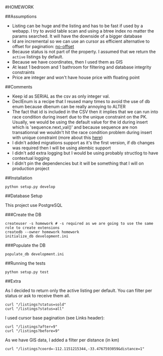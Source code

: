 #HOMEWORK

##Assumptions

- Listing can be huge and the listing and has to be fast if used by a webapp. I try to avoid table scan and using a btree index no matter the params searched. It will have the downside of a bigger database
- Id are incremental so we can use an cursor as efficient alternative to offset for pagination: [no-offset](http://use-the-index-luke.com/no-offset)
- Because status is not part of the property. I assumed that we return the `active` listings by default.
- Because we have coordinates, then I used them as GIS
- At least 1 bedroom and 1 bathroom for filtering and database integrity constraints
- Price are integer and won't have house price with floating point


##Comments

- Keep id as SERIAL as the csv as only integer val.
- DeclEnum is a recipe that I reused many times to avoid the use of db enum because dbenum can be really annoying to ALTER
- The fact that id is included in the CSV then it implies that we can run into race condition during insert due to the unique constraint on the PK. Usually, we would be using the default value for the id during insert which is 'sequence.next_val()' and because sequence are non transationnal we wouldn't hit the race condition problem during insert with unique constraint (more about this [here](http://rachbelaid.com/handling-race-condition-insert-with-sqlalchemy))
- I didn't added migrations support as it's the first version, if db changes was required then I will be using alembic support
- I didn't add extra logging but I would be using probably structlog to have contextual logging
- I didn't pin the dependencies but it will be something that I will on production project

##Installation


    python setup.py develop


##Database Setup

This project use PostgreSQL

###Create the DB

```
createuser -s homework # -s required as we are going to use the same role to create extensions
createdb --owner homework homework
initialize_db development.ini
```

###Populate the DB

```
populate_db development.ini
```

##Running the tests

    python setup.py test

##Extra

As I decided to return only the active listing per default.
You can filter per status or ask to receive them all.

    curl "/listings?status=sold"
    curl "/listings?status=all"

I used cursor base pagination (see Links header):

    curl "/listings?after=9"
    curl "/listings?before=9"

As we have GIS data, I added a filter per distance (in km)

    curl "/listings?coord=-112.1151215344,-33.4767593059&distance=1"
